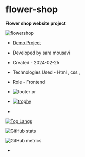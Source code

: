 # flower-shop


**Flower shop website project**

![flowershop](https://github.com/saaramousavi/flower-shop/assets/159664750/320c5587-f31e-40b0-bda5-6ac863bac5e8)
- [Demo Project](https://saaramousavi.github.io/flower-shop/)

- Developed by sara mousavi

- Created - 2024-02-25

- Technologies Used - Html , css , 

- Role - Frontend
- ![footer pr](https://github.com/saaramousavi/flower-shop/assets/159664750/7d2b7de7-0fce-4f49-86ff-dbc698dc4325)
- [![trophy](https://github-profile-trophy.vercel.app/?username=saaramousavi)](https://github.com/ryo-ma/github-profile-trophy)
- 
[![Top Langs](https://github-readme-stats.vercel.app/api/top-langs/?username=saaramousavi)](https://github.com/anuraghazra/github-readme-stats)

![GitHub stats](https://github-readme-stats.vercel.app/api?username=saaramousavi&show_icons=true&count_private=true)  

![GitHub metrics](https://metrics.lecoq.io/saaramousavi)  

- 
